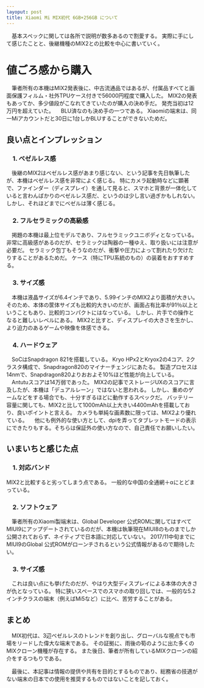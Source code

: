 ```yaml
---
layoput: post
title: Xiaomi Mi MIX初代 6GB+256GB について
---
```


　基本スペックに関しては各所で説明が数多あるので割愛する。
 実際に手にして感じたことと、後継機種のMIX2との比較を中心に書いていく。
 
 
# **値ごろ感から購入**
 　筆者所有の本機はMIX2発表後に、中古流通品ではあるが、付属品すべてと画面保護フィルム・社外TPUケース付きで56000円程度で購入した。
MIX2の発表もあってか、多少値段がこなれてきていたのが購入の決め手だ。
発売当初は12万円を超えていた。
　BLU済なのも決め手の一つである。
Xiaomiの端末は、同一Miアカウントだと30日に1台しかBLUすることができないためだ。

## **良い点とインプレッション**

### 　1. ベゼルレス感
　後継のMIX2はベゼルレス感があまり感じない、という記事を先日執筆したが、本機はベゼルレス感を非常によく感じる。
 特にカメラ起動時などに顕著で、ファインダー（ディスプレイ）を通して見ると、スマホと背景が一体化していると言わんばかりのベゼルレス感だ、というのは少し言い過ぎかもしれない。
 しかし、それほどまでにベゼルは薄く感じる。

### 　2. フルセラミックの高級感
　掲題の本機は最上位モデルであり、フルセラミックユニボディとなっている。
 非常に高級感があるのだが、セラミックは陶器の一種ゆえ、取り扱いには注意が必要だ。
 セラミック包丁もそうなのだが、衝撃や圧力によって割れたり欠けたりすることがあるためだ。
 ケース（特にTPU系統のもの）の装着をおすすめする。

### 　3. サイズ感
　本機は液晶サイズが6.4インチであり、5.99インチのMIX2より面積が大きい。
そのため、本体の筐体サイズも比較的大きいのだが、画面占有比率が91％以上ということもあり、比較的コンパクトにはなっている。
しかし、片手での操作となると難しいレベルにある。
MIX2と比すと、ディスプレイの大きさを生かし、より迫力のあるゲームや映像を体感できる。

 
### 　4. ハードウェア
　SoCはSnapdragon 821を搭載している。
 Kryo HPx2とKryox2の4コア、2クラスタ構成で、Snapdragon820のマイナーチェンジにあたる。
 製造プロセスは14nmで、Snapdragon820よりおおよそ10%ほど性能が向上している。
　Antutuスコアは14万弱であった。
MIX2の記事でストレージUXのスコアに言及したが、本機は「デュアルレーン」ではないと思われる。
しかし、重めのゲームなどをする場合でも、十分すぎるほどに動作するスペックだ。
バッテリー容量に関しても、MIX2と比して1000mAh以上大きい4400mAhを搭載しており、良いポイントと言える。
カメラも単純な画素数に限っては、MIX2より優れている。
　他にも例外的な使い方として、dpiを弄ってタブレットモードの表示にできたりもする。そちらは保証外の使い方なので、自己責任でお願いしたい。




## **いまいちと感じた点**

### 　1. 対応バンド
MIX2と比較すると劣ってしまう点である。
一般的な中国の全通網＋αにとどまっている。
 
### 　2. ソフトウェア
　筆者所有のXiaomi製端末は、Global Developer 公式ROMに関してはすべてMIUI9にアップデートされているのだが、本機は執筆現在MIUI8のものまでしか公開されておらず、ネイティブで日本語に対応していない。
 2017/11中旬までにMIUI9のGlobal 公式ROMがローンチされるという公式情報があるので期待したい。
 
### 　3. サイズ感
　これは良い点にも挙げたのだが、やはり大型ディスプレイによる本体の大きさが仇となっている。
 特に狭いスペースでのスマホの取り回しでは、一般的な5.2インチクラスの端末（例えばMi5など）に比べ、苦労することがある。
 
 
## **まとめ**
　MIX初代は、3辺ベゼルレスのトレンドを創り出し、グローバルな視点でも市場をリードした偉大な端末である。
 その証拠に、雨後の筍のように出た多くのMIXクローン機種が存在する。
また後日、筆者が所有しているMIXクローンの紹介をするつもりである。


　最後に、本記事は情報の提供や共有を目的とするものであり、総務省の技適がない端末の日本での使用を推奨するものではないことを記しておく。

